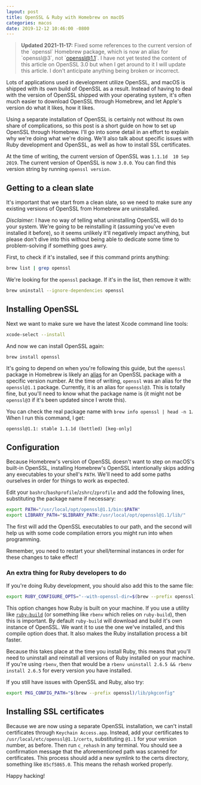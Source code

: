 ```yaml
---
layout: post
title: OpenSSL & Ruby with Homebrew on macOS
categories: macos
date: 2019-12-12 10:46:00 -0800
---
```

> **Updated 2021-11-17:** Fixed some references to the current version of the \`openssl\` Homebrew package, which is now an alias for \`openssl@3\`, not \`openssl@1.1\`. I have not yet tested the content of this article on OpenSSL 3.0 but when I get around to it I will update this article. I don't anticipate anything being broken or incorrect.

Lots of applications used in development utilize OpenSSL, and macOS is shipped with its own build of OpenSSL as a result. Instead of having to deal with the version of OpenSSL shipped with your operating system, it's often much easier to download OpenSSL through Homebrew, and let Apple's version do what it likes, how it likes.

Using a separate installation of OpenSSL is certainly not without its own share of complications, so this post is a short guide on how to set up OpenSSL through Homebrew. I'll go into some detail in an effort to explain why we're doing what we're doing. We'll also talk about specific issues with Ruby development and OpenSSL, as well as how to install SSL certificates.

At the time of writing, the current version of OpenSSL was `1.1.1d  10 Sep 2019`. The current version of OpenSSL is now `3.0.0`. You can find this version string by running `openssl version`.

## Getting to a clean slate

It's important that we start from a clean slate, so we need to make sure any existing versions of OpenSSL from Homebrew are uninstalled.

*Disclaimer:* I have no way of telling what uninstalling OpenSSL will do to your system. We're going to be reinstalling it (assuming you've even installed it before), so it seems unlikely it'll negatively impact anything, but please don't dive into this without being able to dedicate some time to problem-solving if something goes awry.

First, to check if it's installed, see if this command prints anything:

```bash
brew list | grep openssl
```

We're looking for the `openssl` package. If it's in the list, then remove it with:

```bash
brew uninstall --ignore-dependencies openssl
```

## Installing OpenSSL

Next we want to make sure we have the latest Xcode command line tools:

```bash
xcode-select --install
```

And now we can install OpenSSL again:

```bash
brew install openssl
```

It's going to depend on when you're following this guide, but the `openssl` package in Homebrew is likely an [alias](https://en.wikipedia.org/wiki/Aliasing_(computing)) for an OpenSSL package with a specific version number. At the time of writing, `openssl` was an alias for the `openssl@1.1` package. Currently, it is an alias for `openssl@3`. This is totally fine, but you'll need to know what the package name is (it might not be `openssl@3` if it's been updated since I wrote this).

You can check the real package name with `brew info openssl | head -n 1`. When I run this command, I get:

```
openssl@1.1: stable 1.1.1d (bottled) [keg-only]
```

## Configuration

Because Homebrew's version of OpenSSL doesn't want to step on macOS's built-in OpenSSL, installing Homebrew's OpenSSL intentionally skips adding any executables to your shell's `PATH`. We'll need to add some paths ourselves in order for things to work as expected.

Edit your `bashrc`/`bashprofile`/`zshrc`/`zprofile` and add the following lines, substituting the package name if necessary:

```bash
export PATH="/usr/local/opt/openssl@1.1/bin:$PATH"
export LIBRARY_PATH="$LIBRARY_PATH:/usr/local/opt/openssl@1.1/lib/"
```

The first will add the OpenSSL executables to our path, and the second will help us with some code compilation errors you might run into when programming.

Remember, you need to restart your shell/terminal instances in order for these changes to take effect!

### An extra thing for Ruby developers to do

If you're doing Ruby development, you should also add this to the same file:

```bash
export RUBY_CONFIGURE_OPTS="--with-openssl-dir=$(brew --prefix openssl)"
```

This option changes how Ruby is built on your machine. If you use a utility like [`ruby-build`](https://github.com/rbenv/ruby-build) (or something like `rbenv` which relies on `ruby-build`), then this is important. By default `ruby-build` will download and build it's own instance of OpenSSL. We want it to use the one we've installed, and this compile option does that. It also makes the Ruby installation process a bit faster.

Because this takes place at the time you install Ruby, this means that you'll need to uninstall and reinstall all versions of Ruby installed on your machine. If you're using `rbenv`, then that would be a `rbenv uninstall 2.6.5 && rbenv install 2.6.5` for every version you have installed.

If you still have issues with OpenSSL and Ruby, also try:

```bash
export PKG_CONFIG_PATH="$(brew --prefix openssl)/lib/pkgconfig"
```

## Installing SSL certificates

Because we are now using a separate OpenSSL installation, we can't install certificates through `Keychain Access.app`. Instead, add your certificates to `/usr/local/etc/openssl@1.1/certs`, substituting `@1.1` for your version number, as before. Then run `c_rehash` in any terminal. You should see a confirmation message that the aforementioned path was scanned for certificates. This process should add a new symlink to the certs directory, something like `85cf5865.0`. This means the rehash worked properly.

Happy hacking!